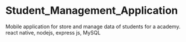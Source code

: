 # Student_Management_Application
Mobile application for store and manage data of students for a academy.
react native, nodejs, express js, MySQL
